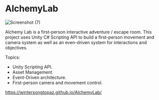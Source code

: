 # AlchemyLab
 ![Screenshot (7)](https://github.com/Wintersongtopaz/AlchemyLab/assets/144738996/d8c95216-dd7b-4d18-9f6e-b32090e63512)

Alchemy Lab is a first-person interactive adventure / escape room. This project uses Unity C# Scripting API to build a first-person movement and camera system as well as an even-driven system for interactions and objectives.

Topics:
- Unity Scripting API.
- Asset Management.
- Event-Driven architecture.
- First-person camera and movement control.

 https://wintersongtopaz.github.io/AlchemyLab/
